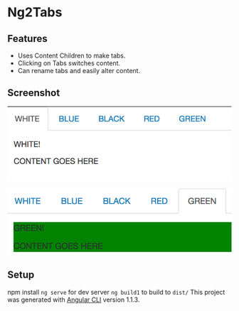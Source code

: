 # Ng2Tabs

## Features
* Uses Content Children to make tabs.
* Clicking on Tabs switches content.
* Can rename tabs and easily alter content.


## Screenshot

![tabs1](https://github.com/somethiiing/ng2-tabs/blob/master/tabs1.png?raw=true)

![tabs2](https://github.com/somethiiing/ng2-tabs/blob/master/tabs2.png?raw=true)


## Setup
npm install
`ng serve` for dev server
`ng build1` to build to `dist/`
This project was generated with [Angular CLI](https://github.com/angular/angular-cli) version 1.1.3.